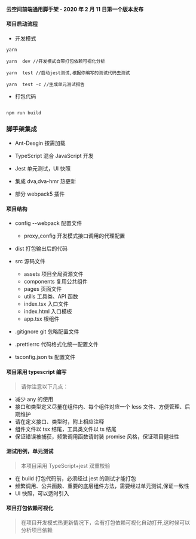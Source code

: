 #### 云空间前端通用脚手架 - 2020 年 2 月 11 日第一个版本发布

#### 项目启动流程

-   开发模式

```
yarn

yarn  dev //开发模式自带打包依赖可视化分析

yarn  test //启动jest测试,根据你编写的测试代码去测试

yarn  test -c //生成单元测试报告
```

-   打包代码

```

npm run build

```

### 脚手架集成

-   Ant-Desgin 按需加载

-   TypeScript 混合 JavaScript 开发

-   Jest 单元测试，UI 快照

-   集成 dva,dva-hmr 热更新

-   部分 webpack5 插件

#### 项目结构

-   config --webpack 配置文件
    -   proxy_config 开发模式接口调用的代理配置
-   dist 打包输出后的代码

-   src 源码文件

    -   assets 项目全局资源文件
    -   components 复用公共组件
    -   pages 页面文件
    -   utills 工具类、API 函数
    -   index.tsx 入口文件
    -   index.html 入口模板
    -   app.tsx 根组件

-   .gitignore git 忽略配置文件

-   .prettierrc 代码格式化统一配置文件

-   tsconfig.json ts 配置文件

#### 项目采用 typescript 编写

> 请你注意以下几点：

-   减少 any 的使用
-   接口和类型定义尽量在组件内、每个组件对应一个 less 文件、方便管理、后期维护
-   请在定义接口、类型时，附上相应注释
-   组件文件以 tsx 结尾，工具类文件以 ts 结尾
-   保证错误被捕获，频繁调用函数请封装 promise 风格，保证项目健壮性

#### 测试用例，单元测试

> 本项目采用 TypeScript+jest 双重校验

-   在 build 打包代码前，必须经过 jest 的测试才能打包
-   频繁调用、公共函数、重要的底层组件方法，需要经过单元测试,保证一致性
-   UI 快照，可以适时引入

#### 项目打包依赖可视化

> 在项目开发模式热更新情况下，会有打包依赖可视化自动打开,这时候可以分析项目依赖
